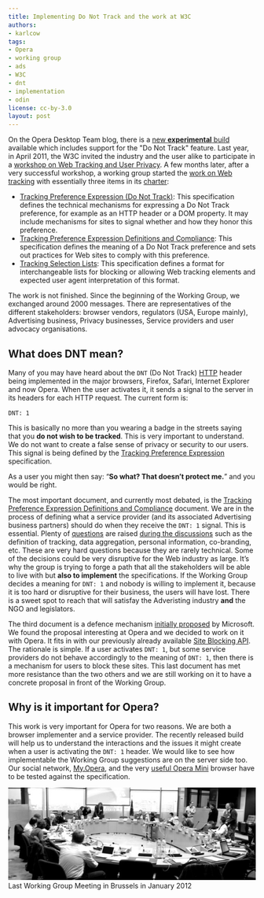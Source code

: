 ```yaml
---
title: Implementing Do Not Track and the work at W3C
authors:
- karlcow
tags:
- Opera
- working group
- ads
- W3C
- dnt
- implementation
- odin
license: cc-by-3.0
layout: post
---
```


<p>On the Opera Desktop Team blog, there is a <a href="http://my.opera.com/desktopteam/blog/2012/02/10/core-dnt-mail-themes">new <strong>experimental</strong> build</a> available which includes support for the &quot;Do Not Track&quot; feature. Last year, in April 2011, the W3C invited the industry and the user alike to participate in a <a href="http://www.w3.org/2011/track-privacy/">workshop on Web Tracking and User Privacy</a>. A few months later, after a very successful workshop, a working group started the <a href="http://www.w3.org/2011/tracking-protection/">work on Web tracking</a> with essentially three items in its <a href="http://www.w3.org/2011/tracking-protection/charter">charter</a>: </p>

<ul>
    <li><a href="http://www.w3.org/2011/tracking-protection/drafts/tracking-dnt.html">Tracking Preference Expression (Do Not Track)</a>: This specification defines the technical mechanisms for expressing a Do Not Track preference, for example as an HTTP header or a DOM property. It may include mechanisms for sites to signal whether and how they honor this preference.</li>
    <li><a href="http://www.w3.org/2011/tracking-protection/drafts/tracking-compliance.html">Tracking Preference Expression Definitions and Compliance</a>: This specification defines the meaning of a Do Not Track preference and sets out practices for Web sites to comply with this preference.</li>
    <li><a href="http://dvcs.w3.org/hg/tracking-protection/raw-file/tip/ED-tracking-tsl.html">Tracking Selection Lists</a>: This specification defines a format for interchangeable lists for blocking or allowing Web tracking elements and expected user agent interpretation of this format.</li>
</ul>

<p>The work is not finished. Since the beginning of the Working Group, we exchanged around 2000 messages. There are representatives of the different stakeholders: browser vendors, regulators (USA, Europe mainly), Advertising business, Privacy businesses, Service providers and user advocacy organisations.</p>

<h2 id="meaning">What does DNT mean?</h2>

<p>Many of you may have heard about the <code>DNT</code> (Do Not Track) <a href="http://dev.opera.com/articles/view/http-basic-introduction/">HTTP</a> header being implemented in the major browsers, Firefox, Safari, Internet Explorer and now Opera. When the user activates it, it sends a signal to the server in its headers for each HTTP request. The current form is:</p>

<pre><code>DNT: 1</code></pre>

<p>This is basically no more than you wearing a badge in the streets saying that you <strong>do not wish to be tracked</strong>. This is very important to understand. We do not want to create a false sense of privacy or security to our users. This signal is being defined by the <a href="http://www.w3.org/2011/tracking-protection/drafts/tracking-dnt.html">Tracking Preference Expression</a> specification. </p>

<p>As a user you might then say: &#8220;<strong>So what? That doesn&#8217;t protect me.</strong>&#8221; and you would be right.</p>

<p>The most important document, and currently most debated, is the <a href="http://www.w3.org/2011/tracking-protection/drafts/tracking-compliance.html">Tracking Preference Expression Definitions and Compliance</a> document. We are in the process of defining what a service provider (and its associated Advertising business partners) should do when they receive the <code>DNT: 1</code> signal. This is essential. Plenty of <a href="http://www.w3.org/2011/tracking-protection/track/">questions</a> are raised <a href="http://lists.w3.org/Archives/Public/public-tracking/">during the discussions</a> such as the definition of tracking, data aggregation, personal information, co-branding, etc. These are very hard questions because they are rarely technical. Some of the decisions could be very disruptive for the Web industry as large. It&#8217;s why the group is trying to forge a path that all the stakeholders will be able to live with but <strong>also to implement</strong> the specifications. If the Working Group decides a meaning for <code>DNT: 1</code> and nobody is willing to implement it, because it is too hard or disruptive for their business, the users will have lost. There is a sweet spot to reach that will satisfay the Adveristing industry <strong>and</strong> the NGO and legislators.</p>

<p>The third document is a defence mechanism <a href="http://www.w3.org/Submission/web-tracking-protection/">initially proposed</a> by Microsoft. We found the proposal interesting at Opera and we decided to work on it with Opera. It fits in with our previously already available <a href="http://dev.opera.com/articles/view/site-blocking-with-operas-url-filter-api/">Site Blocking API</a>. The rationale is simple. If a user activates <code>DNT: 1</code>, but some service providers do not behave accordingly to the meaning of <code>DNT: 1</code>, then there is a mechanism for users to block these sites. This last document has met more resistance than the two others and we are still working on it to have a concrete proposal in front of the Working Group.</p>

<h2 id="important">Why is it important for Opera?</h2>

<p>This work is very important for Opera for two reasons. We are both a browser implementer and a service provider. The recently released build will help us to understand the interactions and the issues it might create when a user is activating the <code>DNT: 1</code> header. We would like to see how implementable the Working Group suggestions are on the server side too. Our social network, <a href="http://my.opera.com/">My.Opera</a>, and the very <a href="http://www.opera.com/mobile/">useful Opera Mini</a> browser have to be tested against the specification.</p>

<span class='imgcenter'><img alt='' src='/blog/implementing-do-no-track-opera/dnt-wg-europe.jpg' /></span>
Last Working Group Meeting in Brussels in January 2012

